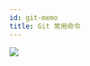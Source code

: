 ```yaml
---
id: git-memo
title: Git 常用命令
---
```


![](https://upyun.shiguangping.com/imgs/203116_Uqgs_223750.png)
